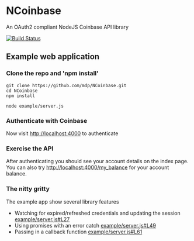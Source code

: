 # NCoinbase
An OAuth2 compliant NodeJS Coinbase API library

[![Build Status](https://secure.travis-ci.org/mdp/NCoinbase.png)](http://travis-ci.org/mdp/NCoinbase)

## Example web application

### Clone the repo and 'npm install'

    git clone https://github.com/mdp/NCoinbase.git
    cd NCoinbase
    npm install

    node example/server.js

### Authenticate with Coinbase

Now visit [http://localhost:4000](http://localhost:4000) to authenticate

### Exercise the API

After authenticating you should see your account details on the index page.
You can also try [http://localhost:4000/my_balance](http://localhost:4000/my_balance)
for your account balance.

### The nitty gritty

The example app show several library features

- Watching for expired/refreshed credentials and updating the session [example/server.js#L27](mdp/NCoinbase/blob/master/example/server.js#L27)
- Using promises with an error catch [example/server.js#L49](mdp/NCoinbase/blob/master/example/server.js#L49)
- Passing in a callback function [example/server.js#L61](mdp/NCoinbase/blob/master/example/server.js#L61)


